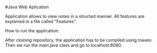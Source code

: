 #Java Web Aplication

Application allows to view notes in a structed manner. All features are explained in a file called "Features".

How to run the application:

After cloining repository, the application has to be compiled using maven. Then we run the main.java class and go to localhost:8080.